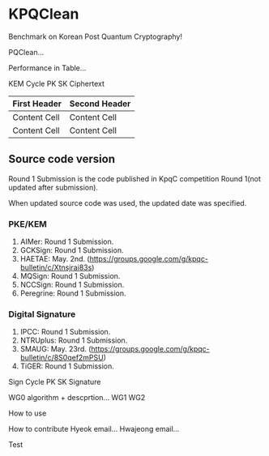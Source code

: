 # KPQClean
Benchmark on Korean Post Quantum Cryptography!

PQClean...

Performance in Table...

KEM
Cycle
PK
SK
Ciphertext

| First Header  | Second Header |
| ------------- | ------------- |
| Content Cell  | Content Cell  |
| Content Cell  | Content Cell  |


## Source code version
Round 1 Submission is the code published in KpqC competition Round 1(not updated after submission).

When updated source code was used, the updated date was specified.
### PKE/KEM
1. AIMer: Round 1 Submission.
2. GCKSign: Round 1 Submission.
3. HAETAE: May. 2nd. (<https://groups.google.com/g/kpqc-bulletin/c/Xtnsjrai83s>)
4. MQSign: Round 1 Submission.
5. NCCSign: Round 1 Submission.
6. Peregrine: Round 1 Submission.
### Digital Signature
1. IPCC: Round 1 Submission.
2. NTRUplus: Round 1 Submission.
3. SMAUG: May. 23rd. (<https://groups.google.com/g/kpqc-bulletin/c/8S0qef2mPSU>)
4. TiGER: Round 1 Submission.

Sign
Cycle
PK
SK
Signature

WG0 algorithm + descprtion...
WG1
WG2

How to use

How to contribute
Hyeok email... Hwajeong email...

Test
